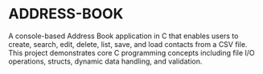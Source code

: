 # ADDRESS-BOOK
A console-based Address Book application in C that enables users to create, search, edit, delete, list, save, and load contacts from a CSV file. This project demonstrates core C programming concepts including file I/O operations, structs, dynamic data handling, and validation.
